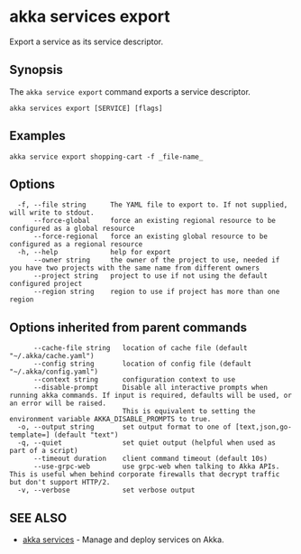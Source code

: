 # akka services export

Export a service as its service descriptor.

## Synopsis

The `akka service export` command exports a service descriptor.

```
akka services export [SERVICE] [flags]
```

## Examples

```
akka service export shopping-cart -f _file-name_
```

## Options

```
  -f, --file string      The YAML file to export to. If not supplied, will write to stdout.
      --force-global     force an existing regional resource to be configured as a global resource
      --force-regional   force an existing global resource to be configured as a regional resource
  -h, --help             help for export
      --owner string     the owner of the project to use, needed if you have two projects with the same name from different owners
      --project string   project to use if not using the default configured project
      --region string    region to use if project has more than one region
```

## Options inherited from parent commands

```
      --cache-file string   location of cache file (default "~/.akka/cache.yaml")
      --config string       location of config file (default "~/.akka/config.yaml")
      --context string      configuration context to use
      --disable-prompt      Disable all interactive prompts when running akka commands. If input is required, defaults will be used, or an error will be raised.
                            This is equivalent to setting the environment variable AKKA_DISABLE_PROMPTS to true.
  -o, --output string       set output format to one of [text,json,go-template=] (default "text")
  -q, --quiet               set quiet output (helpful when used as part of a script)
      --timeout duration    client command timeout (default 10s)
      --use-grpc-web        use grpc-web when talking to Akka APIs. This is useful when behind corporate firewalls that decrypt traffic but don't support HTTP/2.
  -v, --verbose             set verbose output
```

## SEE ALSO

* [akka services](akka_services.html)	 - Manage and deploy services on Akka.

